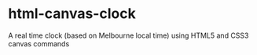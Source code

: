 # html-canvas-clock
A real time clock (based on Melbourne local time) using HTML5 and CSS3 canvas commands
